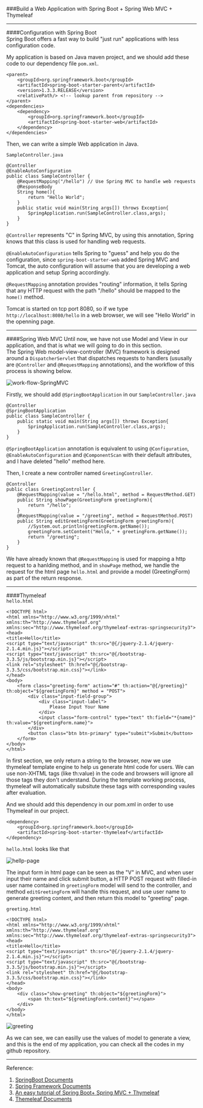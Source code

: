 ###Build a Web Application with Spring Boot + Spring Web MVC + Thymeleaf

---
####Configuration with Spring Boot  
Spring Boot offers a fast way to build "just run" applications with less configuration code.  

My application is based on Java maven project, and we should add these code to our dependency file `pom.xml`. 

	<parent>
		<groupId>org.springframework.boot</groupId>
		<artifactId>spring-boot-starter-parent</artifactId>
		<version>1.3.3.RELEASE</version>
		<relativePath/> <!-- lookup parent from repository -->
	</parent>
    <dependencies>
		<dependency>
        	<groupId>org.springframework.boot</groupId>
        	<artifactId>spring-boot-starter-web</artifactId>
    	</dependency>
	</dependencies>

Then, we can write a simple Web application in Java.  

`SampleController.java`
<pre><code>@Controller
@EnableAutoConfiguration
public class SampleController {
	@RequestMapping("/hello") // Use Spring MVC to handle web requests
	@ResponseBody
	String home(){
		return "Hello World";
	}
	public static void main(String args[]) throws Exception{
		SpringApplication.run(SampleController.class,args);
	}
}
</code></pre>

`@Controller` represents "C" in Spring MVC, by using this annotation, Spring knows that this class is used for handling web requests.  

`@EnableAutoConfiguration` tells Spring to "guess" and help you do the configuration, since `spring-boot-starter-web` added Spring MVC and Tomcat, the auto configuration will assume that you are developing a web application and setup Spring accordingly.    

`@RequestMapping` annotation provides "routing" information, it tells Spring that any HTTP request with the path "/hello" should be mapped to the `home()` method.  

Tomcat is started on tcp port 8080, so if we type `http://localhost:8080/hello` in a web browser, we will see "Hello World" in the openning page. 

---
####Spring Web MVC
Until now, we have not use Model and View in our application, and that is what we will going to do in this section.  
The Spring Web model-view-controller (MVC) framework is designed around a `DispatcherServlet` that dispatches requests to handlers (ususally are `@Controller` and `@RequestMapping` annotations), and the workflow of this process is showing below.  

![work-flow-SpringMVC](https://raw.githubusercontent.com/ultra7677/ADWebLab1/master/images/work-flow-SpringMVC.jpg)

Firstly, we should add `@SpringBootApplication` in our `SampleController.java`  
<pre><code>@Controller
@SpringBootApplication
public class SampleController {
	public static void main(String args[]) throws Exception{
		SpringApplication.run(SampleController.class,args);
	}
}
</code></pre>
`@SpringBootApplication` annotation is equivalent to using `@Configuration`, `@EnableAutoConfiguration` and `@ComponentScan` with their default attributes, and I have deleted "hello" method here.  

Then, I create a new controller named `GreetingController`.  
<pre><code>@Controller
public class GreetingController {
    @RequestMapping(value = "/hello.html", method = RequestMethod.GET)
    public String showPage(GreetingForm greetingForm){
    	return "/hello";
    }
    @RequestMapping(value = "/greeting", method = RequestMethod.POST)
    public String editGreetingForm(GreetingForm greetingForm){
    	//System.out.println(greetingForm.getName());
    	greetingForm.setContent("Hello," + greetingForm.getName());
    	return "/greeting";
    } 
}
</code></pre>

We have already known that `@RequestMapping` is used for mapping a http request to a hanlding method, and in `showPage` method, we handle the request for the html page `hello.html` and provide a model (GreetingForm) as part of the return response.  

---
####Thymeleaf  
`hello.html`
<pre><code>&lt;!DOCTYPE html&gt;
&lt;html xmlns="http://www.w3.org/1999/xhtml" xmlns:th="http://www.thymeleaf.org" xmlns:sec="http://www.thymeleaf.org/thymeleaf-extras-springsecurity3"&gt;
&lt;head&gt;
&lt;title&gt;Hello&lt;/title&gt;
&lt;script type="text/javascript" th:src="@{/jquery-2.1.4/jquery-2.1.4.min.js}"&gt;&lt;/script&gt;
&lt;script type="text/javascript" th:src="@{/bootstrap-3.3.5/js/bootstrap.min.js}"&gt;&lt;/script&gt;
&lt;link rel="stylesheet" th:href="@{/bootstrap-3.3.5/css/bootstrap.min.css}"&gt;&lt;/link&gt;
&lt;/head&gt;
&lt;body&gt;
	&lt;form class="greeting-form" action="#" th:action="@{/greeting}" th:object="${greetingForm}" method = "POST"&gt;
		&lt;div class="input-field-group"&gt;
			&lt;div class="input-label"&gt;
				Please Input Your Name
			&lt;/div&gt;
			&lt;input class="form-control" type="text" th:field="*{name}" th:value="${greetingForm.name}"&gt;
		&lt;/div&gt;
		&lt;button class="btn btn-primary" type="submit"&gt;Submit&lt;/button&gt;
	&lt;/form&gt;
&lt;/body&gt;
&lt;/html&gt;
</code></pre>

In first section, we only return a string to the browser, now we use thymeleaf template engine to help us generate html code for users. We can use non-XHTML tags (like th:value) in the code and browsers will ignore all those tags they don't understand. During the template working process, thymeleaf will automatically subsitute these tags with corresponding vaules after evaluation.  

And we should add this dependency in our pom.xml in order to use Thymeleaf in our project.  

	<dependency>  
  		<groupId>org.springframework.boot</groupId>
  		<artifactId>spring-boot-starter-thymeleaf</artifactId>
	</dependency>

`hello.html` looks like that  

![hellp-page](https://raw.githubusercontent.com/ultra7677/ADWebLab1/master/images/hello-page.jpg)  

The input form in html page can be seen as the "V" in MVC, and when user input their name and click submit button, a HTTP POST request with filled-in user name contained in `greetingForm` model will send to the controller, and method `editGreetingForm` will handle this request, and use user name to generate greeting content, and then return this model to "greeting" page.  

`greeting.html`
<pre><code>&lt;!DOCTYPE html&gt;
&lt;html xmlns="http://www.w3.org/1999/xhtml" xmlns:th="http://www.thymeleaf.org" xmlns:sec="http://www.thymeleaf.org/thymeleaf-extras-springsecurity3"&gt;
&lt;head&gt;
&lt;title&gt;Hello&lt;/title&gt;
&lt;script type="text/javascript" th:src="@{/jquery-2.1.4/jquery-2.1.4.min.js}"&gt;&lt;/script&gt;
&lt;script type="text/javascript" th:src="@{/bootstrap-3.3.5/js/bootstrap.min.js}"&gt;&lt;/script&gt;
&lt;link rel="stylesheet" th:href="@{/bootstrap-3.3.5/css/bootstrap.min.css}"&gt;&lt;/link&gt;
&lt;/head&gt;
&lt;body&gt;
	&lt;div class="show-greeting" th:object="${greetingForm}"&gt;
		&lt;span th:text="${greetingForm.content}"&gt;&lt;/span&gt;
	&lt;/div&gt;
&lt;/body&gt;
&lt;/html&gt;
</code></pre>
  
![greeting](https://raw.githubusercontent.com/ultra7677/ADWebLab1/master/images/greeting.jpg)

As we can see, we can easilly use the values of model to generate a view, and this is the end of my application, you can check all the codes in my github repository. 

---
Reference:  
1. [SpringBoot Documents](http://docs.spring.io/spring-boot/docs/current-SNAPSHOT/reference/htmlsingle)  
2. [Spring Framework Documents](http://docs.spring.io/spring/docs/4.3.0.BUILD-SNAPSHOT/spring-framework-reference/htmlsingle/)  
3. [An easy tutorial of Spring Boot+ Spring MVC + Thymeleaf](http://zhuanlan.zhihu.com/p/20676923)  
4. [Themeleaf Documents](http://www.thymeleaf.org/doc/tutorials/2.1/usingthymeleaf.html#introducing-thymeleaf)  


